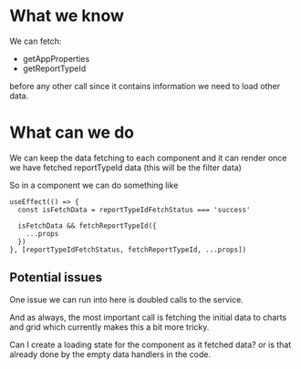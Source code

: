# What we know

We can fetch:

- getAppProperties
- getReportTypeId

before any other call since it contains information we need to load other data.

# What can we do

We can keep the data fetching to each component and it can render once we have
fetched reportTypeId data (this will be the filter data)

So in a component we can do something like

```
useEffect(() => {
  const isFetchData = reportTypeIdFetchStatus === 'success'

  isFetchData && fetchReportTypeId({
    ...props
  })
}, [reportTypeIdFetchStatus, fetchReportTypeId, ...props])
```

## Potential issues

One issue we can run into here is doubled calls to the service.

And as always, the most important call is fetching the initial data to charts
and grid which currently makes this a bit more tricky.

Can I create a loading state for the component as it fetched data? or is that
already done by the empty data handlers in the code.

